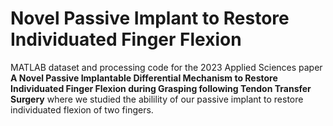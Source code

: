 # Novel Passive Implant to Restore Individuated Finger Flexion
MATLAB dataset and processing code for the 2023 Applied Sciences paper **A Novel Passive Implantable Differential Mechanism to Restore Individuated Finger Flexion during Grasping following Tendon Transfer Surgery** where we studied the abilility of our passive implant to restore individuated flexion of two fingers.
